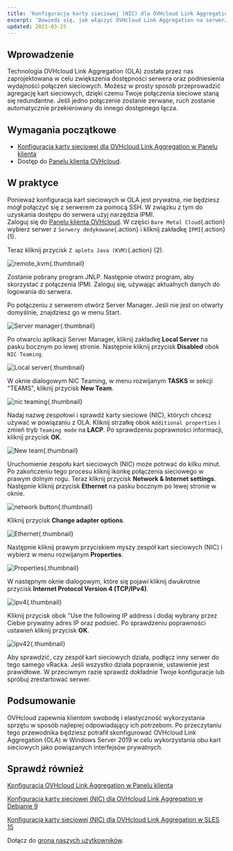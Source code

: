 ```yaml
---
title: 'Konfiguracja karty sieciowej (NIC) dla OVHcloud Link Aggregation w Windows Server 2019'
excerpt: 'Dowiedz się, jak włączyć OVHcloud Link Aggregation na serwerze Windows Server 2019'
updated: 2021-03-25
---
```


## Wprowadzenie

Technologia OVHcloud Link Aggregation (OLA) została przez nas zaprojektowana w celu zwiększenia dostępności serwera oraz podniesienia wydajności połączeń sieciowych. Możesz w prosty sposób przeprowadzić agregację kart sieciowych, dzięki czemu Twoje połączenia sieciowe staną się redundantne. Jeśli jedno połączenie zostanie zerwane, ruch zostanie automatycznie przekierowany do innego dostępnego łącza.

## Wymagania początkowe

- [Konfiguracja karty sieciowej dla OVHcloud Link Aggregation w Panelu klienta](/pages/bare_metal_cloud/dedicated_servers/ola-enable-manager)
- Dostęp do [Panelu klienta OVHcloud](/links/manager).

## W praktyce

Ponieważ konfiguracja kart sieciowych w OLA jest prywatna, nie będziesz mógł połączyć się z serwerem za pomocą SSH. W związku z tym do uzyskania dostępu do serwera użyj narzędzia IPMI.
<br>Zaloguj się do [Panelu klienta OVHcloud](/links/manager). W części `Bare Metal Cloud`{.action} wybierz serwer z `Serwery dedykowane`{.action} i kliknij zakładkę `IPMI`{.action} (1).

Teraz kliknij przycisk `Z apletu Java (KVM)`{.action} (2).

![remote_kvm](images/remote_kvm2022.png){.thumbnail}

Zostanie pobrany program JNLP. Następnie otwórz program, aby skorzystać z połączenia IPMI. Zaloguj się, używając aktualnych danych do logowania do serwera.

Po połączeniu z serwerem otwórz Server Manager. Jeśli nie jest on otwarty domyślnie, znajdziesz go w menu Start.

![Server manager](images/local_server.png){.thumbnail}

Po otwarciu aplikacji Server Manager, kliknij zakładkę **Local Server** na pasku bocznym po lewej stronie. Następnie kliknij przycisk **Disabled** obok `NIC Teaming`.

![Local server](images/server_manager.png){.thumbnail}

W oknie dialogowym NIC Teaming, w menu rozwijanym **TASKS** w sekcji "TEAMS", kliknij przycisk **New Team**.

![nic teaming](images/nic_teaming.png){.thumbnail}

Nadaj nazwę zespołowi i sprawdź karty sieciowe (NIC), których chcesz używać w powiązaniu z OLA. Kliknij strzałkę obok `Additional properties` i zmień tryb `Teaming mode` na **LACP**. Po sprawdzeniu poprawności informacji, kliknij przycisk **OK**.

![New team](images/new_team.png){.thumbnail}

Uruchomienie zespołu kart sieciowych (NIC) może potrwać do kilku minut. Po zakończeniu tego procesu kliknij ikonkę połączenia sieciowego w prawym dolnym rogu. Teraz kliknij przycisk **Network & Internet settings**. Następnie kliknij przycisk **Ethernet** na pasku bocznym po lewej stronie w oknie.

![network button](images/network_button.png){.thumbnail}

Kliknij przycisk **Change adapter options**.

![Ethernet](images/ethernet.png){.thumbnail}

Następnie kliknij prawym przyciskiem myszy zespół kart sieciowych (NIC) i wybierz w menu rozwijanym **Properties**.

![Properties](images/properties.png){.thumbnail}

W następnym oknie dialogowym, które się pojawi kliknij dwukrotnie przycisk **Internet Protocol Version 4 (TCP/IPv4)**.

![ipv4](images/ipv4.png){.thumbnail}

Kliknij przycisk obok "Use the following IP address i dodaj wybrany przez Ciebie prywatny adres IP oraz podsieć. Po sprawdzeniu poprawności ustawień kliknij przycisk **OK**.

![ipv42](images/ipv42.png){.thumbnail}

Aby sprawdzić, czy zespół kart sieciowych działa, podłącz inny serwer do tego samego vRacka.  Jeśli wszystko działa poprawnie, ustawienie jest prawidłowe. W przeciwnym razie sprawdź dokładnie Twoje konfiguracje lub spróbuj zrestartować serwer.

## Podsumowanie

OVHcloud zapewnia klientom swobodę i elastyczność wykorzystania sprzętu w sposób najlepiej odpowiadający ich potrzebom. Po przeczytaniu tego przewodnika będziesz potrafił skonfigurować OVHcloud Link Aggregation (OLA) w Windows Server 2019 w celu wykorzystania obu kart sieciowych jako powiązanych interfejsów prywatnych.

## Sprawdź również

[Konfiguracja OVHcloud Link Aggregation w Panelu klienta](/pages/bare_metal_cloud/dedicated_servers/ola-enable-manager)

[Konfiguracja karty sieciowej (NIC) dla OVHcloud Link Aggregation w Debianie 9](/pages/bare_metal_cloud/dedicated_servers/ola-enable-debian9)

[Konfiguracja karty sieciowej (NIC) dla OVHcloud Link Aggregation w SLES 15](/pages/bare_metal_cloud/dedicated_servers/ola-enable-sles15)

Dołącz do [grona naszych użytkowników](/links/community).